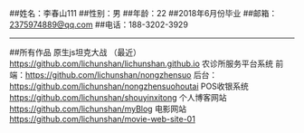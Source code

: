 ##姓名：李春山111
##性别：男
##年龄：22
##2018年6月份毕业
##邮箱：2375974889@qq.com
##电话：188-3202-3929
***

##所有作品
原生js坦克大战 （最近）https://github.com/lichunshan/lichunshan.github.io
农诊所服务平台系统
前端：https://github.com/lichunshan/nongzhensuo
后台：https://github.com/lichunshan/nongzhensuohoutai
POS收银系统 https://github.com/lichunshan/shouyinxitong
个人博客网站 https://github.com/lichunshan/myBlog
电影网站 https://github.com/lichunshan/movie-web-site-01




